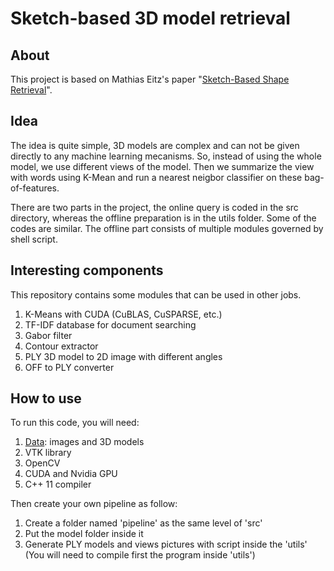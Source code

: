 # Sketch-based 3D model retrieval

## About

This project is based on Mathias Eitz's paper "[Sketch-Based Shape Retrieval](http://cybertron.cg.tu-berlin.de/eitz/pdf/2012_siggraph_sbsr.pdf)".

## Idea

The idea is quite simple, 3D models are complex and can not be given directly to any machine learning mecanisms. So, instead of using the whole
model, we use different views of the model. Then we summarize the view with words using K-Mean and run a nearest neigbor classifier on these bag-of-features.

There are two parts in the project, the online query is coded in the src directory, whereas the offline preparation is in the utils folder. Some of the codes
are similar. The offline part consists of multiple modules governed by shell script.

## Interesting components

This repository contains some modules that can be used in other jobs.

1. K-Means with CUDA (CuBLAS, CuSPARSE, etc.)
2. TF-IDF database for document searching
3. Gabor filter
4. Contour extractor
5. PLY 3D model to 2D image with different angles
6. OFF to PLY converter

## How to use

To run this code, you will need:

1. [Data](http://www.itl.nist.gov/iad/vug/sharp/contest/2013/SBR/): images and 3D models
2. VTK library
3. OpenCV
4. CUDA and Nvidia GPU
5. C++ 11 compiler

Then create your own pipeline as follow:

1. Create a folder named 'pipeline' as the same level of 'src'
2. Put the model folder inside it
3. Generate PLY models and views pictures with script inside the 'utils' (You will need to compile first the program inside 'utils')